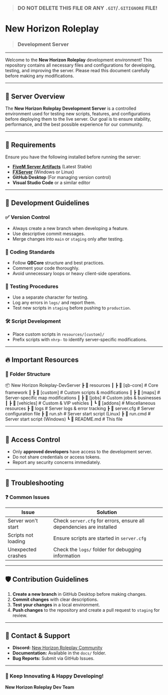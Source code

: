 > ### DO NOT DELETE THIS FILE OR ANY `.GIT`/`.GITIGNORE` FILE!


# New Horizon Roleplay
> ### Development Server
---
Welcome to the **New Horizon Roleplay** development environment! This repository contains all necessary files and configurations for developing, testing, and improving the server. Please read this document carefully before making any modifications.

---

## 📌 Server Overview

The **New Horizon Roleplay Development Server** is a controlled environment used for testing new scripts, features, and configurations before deploying them to the live server. Our goal is to ensure stability, performance, and the best possible experience for our community.

---

## 🚀 Requirements

Ensure you have the following installed before running the server:
- **[FiveM Server Artifacts](https://runtime.fivem.net/artifacts/fivem/)** (Latest Stable)
- **[FXServer](https://fivem.net/)** (Windows or Linux)
- **GitHub Desktop** (For managing version control)
- **Visual Studio Code** or a similar editor

---

## 🔧 Development Guidelines

### ✅ **Version Control**
- Always create a new branch when developing a feature.
- Use descriptive commit messages.
- Merge changes into `main` or `staging` only after testing.

### 📝 **Coding Standards**
- Follow **QBCore** structure and best practices.
- Comment your code thoroughly.
- Avoid unnecessary loops or heavy client-side operations.

### 📌 **Testing Procedures**
- Use a separate character for testing.
- Log any errors in `logs/` and report them.
- Test new scripts in `staging` before pushing to `production`.

### 🛠 **Script Development**
- Place custom scripts in `resources/[custom]/`
- Prefix scripts with `nhrp-` to identify server-specific modifications.

---

## 🔥 Important Resources

### 📂 **Folder Structure**

📦 New Horizon Roleplay-DevServer ┣ 📂 resources ┃ ┣ 📂 [qb-core]  # Core framework ┃ ┣ 📂 [custom]   # Custom scripts & modifications ┃ ┣ 📂 [maps]     # Server-specific map modifications ┃ ┣ 📂 [jobs]     # Custom jobs & businesses ┃ ┣ 📂 [vehicles] # Custom & VIP vehicles ┃ ┗ 📂 [addons]   # Miscellaneous resources ┣ 📂 logs         # Server logs & error tracking ┣ 📜 server.cfg   # Server configuration file ┣ 📜 run.sh       # Server start script (Linux) ┣ 📜 run.cmd      # Server start script (Windows) ┗ 📜 README.md    # This file

---

## 🔑 Access Control
- Only **approved developers** have access to the development server.
- Do not share credentials or access tokens.
- Report any security concerns immediately.

---

## 🚨 Troubleshooting
### ❓ **Common Issues**
| Issue | Solution |
|-------|---------|
| Server won't start | Check `server.cfg` for errors, ensure all dependencies are installed |
| Scripts not loading | Ensure scripts are started in `server.cfg` |
| Unexpected crashes | Check the `logs/` folder for debugging information |

---

## 🛡️ Contribution Guidelines
1. **Create a new branch** in GitHub Desktop before making changes.
2. **Commit changes** with clear descriptions.
3. **Test your changes** in a local environment.
4. **Push changes** to the repository and create a pull request to `staging` for review.

---

## 🎯 Contact & Support
- **Discord:** [New Horizon Roleplay Community](https://discord.gg/YourServerLink)
- **Documentation:** Available in the `docs/` folder.
- **Bug Reports:** Submit via GitHub Issues.

---

### 🚀 Keep Innovating & Happy Developing!
**New Horizon Roleplay Dev Team**
